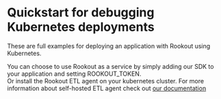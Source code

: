 # Quickstart for debugging Kubernetes deployments

These are full examples for deploying an application with Rookout using Kubernetes.

You can choose to use Rookout as a service by simply adding our SDK to your application and setting ROOKOUT_TOKEN.  
Or install the Rookout ETL agent on your kubernetes cluster. For more information about self-hosted ETL agent check out [our documentation](https://docs.rookout.com/docs/agent-setup.html)
